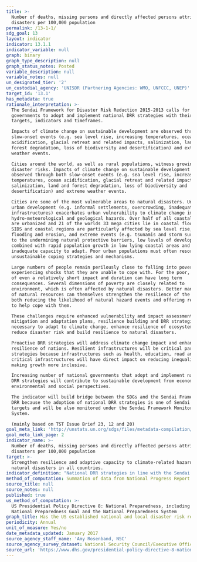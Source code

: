 ```yaml
---
title: >-
  Number of deaths, missing persons and directly affected persons attributed to
  disasters per 100,000 population
permalink: /13-1-1/
sdg_goal: 13
layout: indicator
indicator: 13.1.1
indicator_variable: null
graph: binary
graph_type_description: null
graph_status_notes: Posted
variable_description: null
variable_notes: null
un_designated_tier: '2'
un_custodial_agency: 'UNISDR (Partnering Agencies: WMO, UNFCCC, UNEP)'
target_id: '13.1'
has_metadata: true
rationale_interpretation: >-
  The Sendai Framework for Disaster Risk Reduction 2015-2013 calls for national
  governments to adopt and implement national DRR strategies with their own
  targets, indicators and timeframes. 

  Impacts of climate change on sustainable development are observed through both
  slow-onset events (e.g. sea level rise, increasing temperatures, ocean
  acidification, glacial retreat and related impacts, salinization, land and
  forest degradation, loss of biodiversity and desertification) and extreme
  weather events. 

  Cities around the world, as well as rural populations, witness growing
  disaster risks. Impacts of climate change on sustainable development are
  observed through both slow-onset events (e.g. sea level rise, increasing
  temperatures, ocean acidification, glacial retreat and related impacts,
  salinization, land and forest degradation, loss of biodiversity and
  desertification) and extreme weather events. 

  Cities are some of the most vulnerable areas to natural disasters. Unplanned
  urban development (e.g. informal settlements, overcrowding, inadequate
  infrastructures) exacerbates urban vulnerability to climate change impacts and
  hydro-meteorological and geological hazards. Over half of all coastal areas
  are urbanized and 21 of the worlds 33 mega cities lie in coastal flood zones.
  SIDS and coastal regions are particularly affected by sea level rise, coastal
  flooding and erosion, and extreme events (e.g. tsunamis and storm surges) due
  to the undermining natural protective barriers, low levels of development
  combined with rapid population growth in low lying coastal areas and
  inadequate capacity to adapt. Poor urban populations must often resort to
  unsustainable coping strategies and mechanisms. 

  Large numbers of people remain perilously close to falling into poverty,
  experiencing shocks that they are unable to cope with. For the poor, a shock
  of even a relatively short impact and duration can have long term
  consequences. Several dimensions of poverty are closely related to
  environment, which is often affected by natural disasters. Better management
  of natural resources can themselves strengthen the resilience of the poor, by
  both reducing the likelihood of natural hazard events and offering resources
  to help cope with them. 

  These challenges require enhanced vulnerability and impact assessments,
  mitigation and adaptation plans, resilience building and DRR strategies. It is
  necessary to adapt to climate change, enhance resilience of ecosystems, and
  reduce disaster risk and build resilience to natural disasters. 

  Proactive DRR strategies will address climate change impact and enhance
  resilience of nations. Resilient infrastructures will be critical part of such
  strategies because infrastructures such as health, education, road and other
  critical infrastructures will have direct impact on reducing inequality and
  making growth more inclusive. 

  Increasing number of national governments that adopt and implement national
  DRR strategies will contribute to sustainable development from economic,
  environmental and social perspectives. 

  The indicator will build bridge between the SDGs and the Sendai Framework for
  DRR because the adoption of national DRR strategies is one of Sendai Framework
  targets and will be also monitored under the Sendai Framework Monitoring
  System. 

  (mainly based on TST Issue Brief 23, 12 and 20)
goal_meta_link: 'http://unstats.un.org/sdgs/files/metadata-compilation/Metadata-Goal-13.pdf'
goal_meta_link_page: 2
indicator_name: >-
  Number of deaths, missing persons and directly affected persons attributed to
  disasters per 100,000 population
target: >-
  Strengthen resilience and adaptive capacity to climate-related hazards and
  natural disasters in all countries.
indicator_definition: "National DRR strategies in line with the Sendai Framework for Disaster Risk Reduction 2015-2030: national disaster risk reduction strategies and plans, across different timescales with targets, indicators and time frames, aimed at preventing the creation of risk, the reduction of existing risk and the strengthening of economic, social, health and environmental resilience (Sendai Framework, para 27(b)). In the Sendai Framework, link with DRR and climate change adaptation is strongly advocated. Note: the DRR strategies need to be based on risk information and assessments. Country: A nation with its own government, occupying a particular territory \tNote: Terminology will be discussed and finalized in the Open-ended Intergovernmental Working Group for Sendai Framework for Disaster Risk Reduction."
method_of_computation: Summation of data from National Progress Report of the Sendai Monitor
source_title: null
source_notes: null
published: true
us_method_of_computation: >-
  US Presidential Policy Directive 8: National Preparedness, including the
  National Preparedness Goal and the National Preparedness System
graph_title: Has the US established national and local disaster risk reduction strategies?
periodicity: Annual
unit_of_measure: Yes/no
date_metadata_updated: January 2017
source_agency_staff_name: 'Amy Rosenband, NSC'
source_agency_survey_dataset: National Security Council/Executive Office of the President
source_url: 'https://www.dhs.gov/presidential-policy-directive-8-national-preparedness'
---
```

